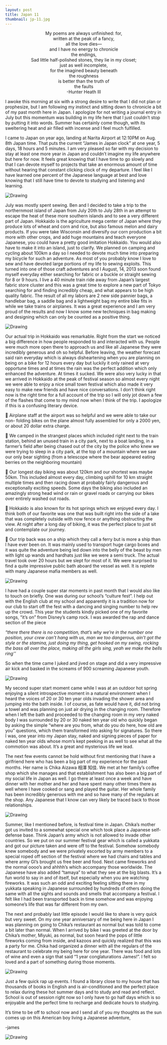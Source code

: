 ```yaml
---
layout: post
title: Japan 11
thumbnail: jp-11.jpg
---
```


<p style="text-align: center">My poems are always unfinished: for,<br>
written at the peak of a fancy,<br>
all the love dies—<br>
and I have no energy to chronicle<br>
the endings,<br>
Sad little half-polished stones, they lie in my closet;<br>
just as well incomplete,<br>
for the imagined beauty beneath<br>
the roughness<br>
is better than the truth of<br>
the faults<br>
-Hunter Heath III</p>

I awoke this morning at six with a strong desire to write that I did not plan or prophesize, but I am following my instinct and sitting down to chronicle a bit of my past month here in Japan. I apologize for not writing a journal entry in July but this momentum was building in my life here that I just couldn’t stop by putting it into words. Summer has certainly come though, with its sweltering heat and air filled with incense and I feel much fulfilled.

I came to Japan on year ago, landing at Narita Airport at 12:10PM on Aug. 8th Japan time. That puts the current “James in Japan clock” at one year, 5 days, 18 hours and 5 minutes. I am very pleased so far with my decision to stay at least one more year in Japan and couldn’t imagine my life anywhere but here for now. It feels great knowing that I have time to go slowly and that I can devote myself to projects that take an enormous amount of time without hearing that constant clicking clock of my departure. I feel like I have learned one percent of the Japanese language at best and love knowing that I still have time to devote to studying and listening and learning.

<div class="post-image-container"><img class="post-image" src="{{ site.url }}/assets/img/posts/jp-j11/jp-j11-1.JPG" alt="Drawing"></div>

July was mostly spent sewing. Ben and I decided to take a trip to the northernmost island of Japan from July 20th to July 28th in an attempt to escape the heat of these more southern islands and to see a very different part of Japan. Hokkaido is the agriculture mega center of Japan where they produce lots of wheat and corn and rice, but also famous melon and dairy products. If you were take Wisconsin and diversify our corn production a bit more with other crops, and add huge mountains and teach everyone Japanese, you could have a pretty good imitation Hokkaido. You would also have to make it into an island, just to clarify. We planned on camping and cycling about 100km a day so I needed to devote much time into preparing my bicycle for such an adventure. As most of you probably know I love to sew and have devoted large portions of my life to sewing exploits. This turned into one of those craft adventures and I August, 14, 2013 soon found myself everyday either searching for fabric or a buckle or straight sewing for 8 or 9 hours. I live a 40 minute train ride away from Japan’s largest fabric store cluster and this was a great time to explore a new part of Tokyo searching for and finding incredibly cheap, and what appears to be high quality fabric. The result of all my labors are 2 new side pannier bags, a handlebar bag, a saddle bag and a lightweight bag my entire bike fits in while we take trains or airplanes. It was a great experience and I am very proud of the results and now I know some new techniques in bag making and designing which can only be counted as a positive thing.

<div class="post-image-container"><img class="post-image" src="{{ site.url }}/assets/img/posts/jp-j11/jp-j11-2.JPG" alt="Drawing"></div>

 Our actual trip in Hokkaido was remarkable. Right from the start we noticed a big difference in how people responded to and interacted with us. People were much more open there to approach us and like all Japanese they were incredibly generous and oh so helpful. Before leaving, the weather forecast said rain everyday which is always disheartening when you are planning on being on a bike for 12 hours every day but luckily it only rained at very opportune times and at times the rain was the perfect addition which only enhanced the adventure. At times it sucked. We were also very lucky in that we arrived in Hokkaido at the peak of festival season so almost every night we were able to enjoy a nice small town festival which also made it very easy to make new friends and have nice conversations. I don’t think right now is the right time for a full account of the trip so I will only jot down a few of the flashes that come to my mind now when I think of the trip. I apologize if this is a confusing literary device.

  Airplane staff at the airport was so helpful and we were able to take our non- folding bikes on the plane almost fully assembled for only a 2000 yen, or about 20 dollar extra charge.

  We camped in the strangest places which included right next to the train station, behind an unused train in a city park, next to a boat landing, in a farmer’s field after being chased out of the city by the police who knew we were trying to sleep in a city park, at the top of a mountain where we saw our only bear sighting (from a telescope where the bear appeared eating berries on the neighboring mountain)

  Our longest day biking was about 120km and our shortest was maybe 50km. This included almost every day, climbing uphill for 10 km straight multiple times and then racing down at probably fairly dangerous and exceptionally exciting speeds. Some days the biking also included an amazingly strong head wind or rain or gravel roads or carrying our bikes over entirely washed out roads.

  Hokkaido is also known for its hot springs which we enjoyed every day. I think both of our favorite was one that was built right into the side of a lake that was completely outside with now fence or anything obstructing the view. At night after a long day of biking, it was the perfect place to just sit and contemplate our journey.

  Our trip back was on a ship which they call a ferry but is more a ship than I have ever been on. It was mainly used to transport huge cargo boxes and it was quite the adventure being led down into the belly of the beast by men with light up wands and hardhats just like we were a semi truck. The actual travel took over 20 hours but we slept for most of it. We were surprised to find a quite impressive public bath aboard the vessel as well. It is replete with many Japanese mafia members as well.

<div class="post-image-container"><img class="post-image" src="{{ site.url }}/assets/img/posts/jp-j11/jp-j11-3.JPG" alt="Drawing"></div>

 I have had a couple super star moments in past month that I would also like to touch on briefly. One was during our school’s “culture fest”. I help out with the English club at my school and apparently it is a tradition now for our club to start off the fest with a dancing and singing number to help rev up the crowd. This year the students kindly picked one of my favorite songs, “it’s on” from Disney’s camp rock. I was awarded the rap and dance section of the piece

 *“there there there is no competition, that’s why we’re in the number one position, your crew can’t hang with us, man we too dangerous, ain’t got the style or the stamina, just doing my thing, get hooked on my swing, rocking the bass all over the place, making all the girls sing, yeah we make the bells ring’’*

  So when the time came I juked and jived on stage and did a very impressive air kick and basked in the screams of 900 screaming Japanese youth.

<div class="post-image-container"><img class="post-image" src="{{ site.url }}/assets/img/posts/jp-j11/jp-j11-4.JPG" alt="Drawing"></div>

  My second super start moment came while I was at an outdoor hot spring enjoying a silent introspective moment in a natural environment when I heard the voices of 20 or 30 ten year olds invading the shower area and jumping into the bath inside. I of course, as fate would have it, did not bring a towel and was planning on just air drying in the changing room. Therefore when I left the bath and proceeded to the changing room in my very naked body I was surrounded by 20 or 30 naked ten year old who quickly began by asking the simple “where are you from, what do you do here, how old are you” questions, which them transformed into asking for signatures. So there I was, one year into my Japan stay, naked and signing pieces of paper for naked ten year olds whose mom’s kept peeking in as well to see what all the commotion was about. It’s a great and mysterious life we lead.

  The next few events cannot be hold without first mentioning that I have a girlfriend here who has been a big part of my experience for the past months. Her name is Chika Aizawa 相澤 知佳. We met at her family’s coffee shop which she manages and that establishment has also been a big part of my social life in Japan as well. I go there at least once a week and have dinner with her mother and her and have spent many other times there as well where I have cooked or sang and played the guitar. Her whole family has been incredibly generous with me and so have many of the regulars at the shop. Any Japanese that I know can very likely be traced back to those relationships.

  <div class="post-image-container"><img class="post-image" src="{{ site.url }}/assets/img/posts/jp-j11/jp-j11-5.JPG" alt="Drawing"></div>

  Summer, like I mentioned before, is festival time in Japan. Chika’s mother got us invited to a somewhat special one which took place a Japanese self-defense base. Think Japan’s army which is not allowed to invade other countries. So we put on our summer festival gear which is called a yukkata and got our picture taken and were off to the festival. Somehow somebody knew somebody and we were privately escorted by army members to a special roped off section of the festival where we had chairs and tables and where army GI’s brought us free beer and food. Next came fireworks and the normal oooo’s and ahhhh’s which accompany those worldwide. The Japanese have also added “tamaya” to what they see at the big blasts. It’s a fun world to say in and of itself, but especially when you are watching fireworks. It was such an odd and exciting feeling sitting there in my yukkata speaking in Japanese surrounded by hundreds of others doing the same with all the sights and sounds and smells that accompany a festival. I felt like I had been transported back in time somehow and was enjoying someone’s life that was far different from my own.

  The next and probably last little episode I would like to share is very quick but very sweet. On my one year anniversary of me being here in Japan I was planning on going to Chika’s restaurant as normal but was told to come a bit later than normal. When I arrived by bike I was greeted at the door by Chika’s mother, Miyuki, as normal, but soon heard the pops of little fireworks coming from inside, and kazoos and quickly realized that this was a party for me. Chika had organized a dinner with all the regulars of the restaurant to celebrate my being here for one year. There was food and lots of wine and even a sign that said “1 year conglaturations James!”. I felt so loved and a part of something during those moments.

<div class="post-image-container"><img class="post-image" src="{{ site.url }}/assets/img/posts/jp-j11/jp-j11-6.JPG" alt="Drawing"></div>

  Just a few quick rap up events. I found a library close to my house that has thousands of books in English and is air-conditioned and the perfect place to relax during these hot summer days and to study and read and reflect. School is out of session right now so I only have to go half days which is so enjoyable and the perfect time to recharge and dedicate hours to studying.

  It’s time to be off to school now and I send all of you my thoughts as the sun comes up on this American boy living a Japanese adventure,

  -james

<div class="post-image-container"><img class="post-image" src="{{ site.url }}/assets/img/posts/jp-j11/jp-j11-7.JPG" alt="Drawing"></div>
